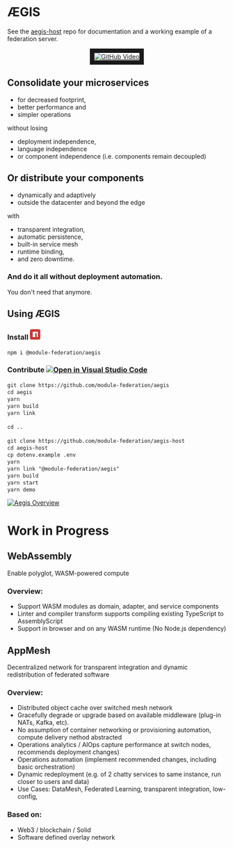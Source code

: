 # ÆGIS

See the [aegis-host](https://github.com/module-federation/MicroLib) repo for documentation and a working example of a federation server.

<div align="center">
    <a href="https://youtu.be/atffJzyP41U" target="_blank">
        <img src="https://user-images.githubusercontent.com/38910830/141614069-20be312c-2408-4ca8-9d59-2f34f6adbd39.gif" alt="GitHub Video"
        border="10" width="460" height="250"/>
    </a>
</div>

## Consolidate your microservices 
- for decreased footprint, 
- better performance and 
- simpler operations <p>
    
without losing <p>
    
- deployment independence,
- language independence 
- or component independence (i.e. components remain decoupled)
  
## Or distribute your components
- dynamically and adaptively
- outside the datacenter and beyond the edge

with <p>

- transparent integration,
- automatic persistence,
- built-in service mesh
- runtime binding,
- and zero downtime.

### And do it all without deployment automation. 
You don't need that anymore.

## Using ÆGIS

### Install [<img src="https://github.com/tysonrm/cluster-rolling-restart/blob/main/npm-tile.png">](https://www.npmjs.com/package/@module-federation/aegis)
```shell
npm i @module-federation/aegis
```

### Contribute [![Open in Visual Studio Code](https://open.vscode.dev/badges/open-in-vscode.svg)](https://open.vscode.dev/module-federation/aegis)

```shell
git clone https://github.com/module-federation/aegis
cd aegis
yarn
yarn build
yarn link 

cd ..

git clone https://github.com/module-federation/aegis-host
cd aegis-host
cp dotenv.example .env
yarn
yarn link "@module-federation/aegis"
yarn build
yarn start
yarn demo
```
[![Aegis Overview](https://res.cloudinary.com/marcomontalbano/image/upload/v1632364889/video_to_markdown/images/youtube--n2qqgi3fTto-c05b58ac6eb4c4700831b2b3070cd403.jpg)](https://youtu.be/jddhfLA_2k0 "Aegis Overview")

# Work in Progress

## WebAssembly
Enable polyglot, WASM-powered compute 

### Overview:
- Support WASM modules as domain, adapter, and service components
- Linter and compiler transform supports compiling existing TypeScript to AssemblyScript
- Support in browser and on any WASM runtime (No Node.js dependency)

## AppMesh 
Decentralized network for transparent integration and dynamic redistribution of federated software

### Overview:
- Distributed object cache over switched mesh network 
- Gracefully degrade or upgrade based on available middleware (plug-in NATs, Kafka, etc).
- No assumption of container networking or provisioning automation, compute delivery nethod abstracted
- Operations analytics / AIOps capture performance at switch nodes, recommends deployment changes)
- Operations automation (implement recommended changes, including basic orchestration)
- Dynamic redeployment (e.g. of 2 chatty services to same instance, run closer to users and data)
- Use Cases: DataMesh, Federated Learning, transparent integration, low-config, 

### Based on:
- Web3 / blockchain / Solid
- Software defined overlay network
